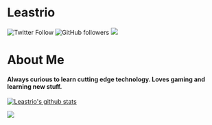 # Leastrio
<img alt="Twitter Follow" src="https://img.shields.io/twitter/follow/leastrio_?style=social"> <img alt="GitHub followers" src="https://img.shields.io/github/followers/leastrio?style=social">
<img src="https://i.leastrio.net/carbon.png">

# About Me
#### Always curious to learn cutting edge technology. Loves gaming and learning new stuff.

[![Leastrio's github stats](https://github-readme-stats.vercel.app/api?username=leastrio)](https://github.com/anuraghazra/github-readme-stats)


<img src="https://forthebadge.com/images/badges/contains-cat-gifs.svg">
